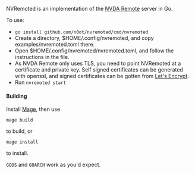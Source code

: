 NVRemoted is an implementation of the [NVDA Remote][] server in Go.

To use:

* `go install github.com/n0ot/nvremoted/cmd/nvremoted`
* Create a directory, $HOME/.config/nvremoted, and copy examples/nvremoted.toml there.
* Open $HOME/.config/nvremoted/nvremoted.toml, and follow the instructions in the file.
* As NVDA Remote only uses TLS, you need to point NVRemoted at a certificate and private key.
    Self signed certificates can be generated with openssl,
    and signed certificates can be gotten from [Let's Encrypt][].
* Run `nvremoted start`

#### Building
Install [Mage][], then use

    mage build

to build, or

    mage install

to install.

`GOOS` and `GOARCH` work as you'd expect.

[NVDA Remote]: https://www.nvdaremote.com
[Let's Encrypt]: https://letsencrypt.org
[Mage]: https://github.com/magefile/mage